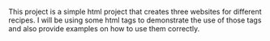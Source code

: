 This project is a simple html project that creates three websites for different recipes. I will be using some html tags to demonstrate  the use of those tags and also provide examples on how to use them correctly.